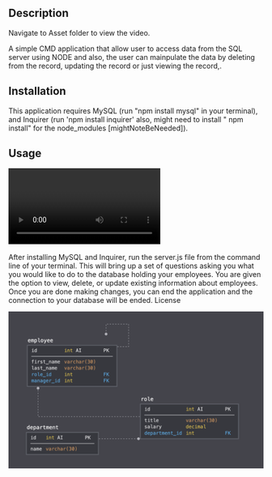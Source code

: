 
##  Description

Navigate to  Asset folder to view the video. 

A simple CMD application that allow user to  access data from the SQL server using NODE and also, the user can mainpulate the data by deleting from the record, updating the record or just viewing the record,. 


## Installation

This application requires MySQL (run "npm install mysql" in your terminal), and Inquirer (run 'npm install inquirer' also, might need to install " npm install" for the node_modules [mightNoteBeNeeded]). 

## Usage

![Database Schema](Assets/SQLNodeJS.mkv)

After installing MySQL and Inquirer, run the server.js file from the command line of your terminal. This will bring up a set of questions asking you what you would like to do to the database holding your employees. You are given the option to view, delete, or update existing information about employees. Once you are done making changes, you can end the application and the connection to your database will be ended.
License


![Database Schema](Assets/schema.png)


  

